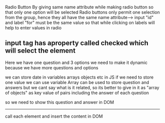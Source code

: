 Radio Button
 By giving same name attribute while making radio button so that only one option will be selected
  Radio buttons only permit one selection from the group, hence they all have the same name attribute-->
  input "id" and label "for" must be the same value so that while clicking on labels will help to enter values in radio

  input tag has aproperty called checked which will select the element
---------------------------------------------------------------------------
Here we have one question and 3 options
we need to make it dynamic because we have more questions and options

we can store date in variables arrays objects etc in JS
if we need to store one value we can use variable
Array can be used to store question and answers but we cant say what is it related,
so its better to give in it as "array of objects" as key value of pairs including the answer of each question

so we need to show this question and answer in DOM

----------------------------------------------------------------------
call each element and insert the content in DOM